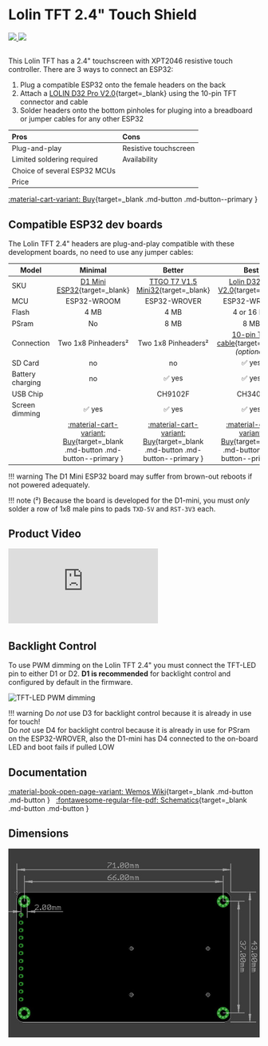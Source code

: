 # Lolin TFT 2.4" Touch Shield

<div class="row justify-content-center">
        <a href="../../assets/images/displays/lolin-tft-shield-front.jpg" data-toggle="lightbox" data-gallery="example-gallery" class="col-sm-6" data-title="TFT 2.4&quot; Touch Shield" data-footer="">
            <img src="../../assets/images/displays/lolin-tft-shield-front.jpg" class="img-fluid">
        </a>
        <a href="../../assets/images/displays/lolin-tft-shield-back.jpg" data-toggle="lightbox" data-gallery="example-gallery" class="col-sm-6" data-title="TFT 2.4&quot; Touch Shield" data-footer="">
            <img src="../../assets/images/displays/lolin-tft-shield-back.jpg" class="img-fluid">
        </a>
</div>

## 

This Lolin TFT has a 2.4" touchscreen with XPT2046 resistive touch controller.
There are 3 ways to connect an ESP32:

1. Plug a compatible ESP32 onto the female headers on the back
2. Attach a [LOLIN D32 Pro V2.0][3]{target=_blank} using the 10-pin TFT connector and cable
3. Solder headers onto the bottom pinholes for pluging into a breadboard or jumper cables for any other ESP32

| Pros                       | Cons
|:-----                      |:----
| Plug-and-play              | Resistive touchscreen
| Limited soldering required | Availability
| Choice of several ESP32 MCUs |
| Price |

[:material-cart-variant: Buy][4]{target=_blank .md-button .md-button--primary }


## Compatible ESP32 dev boards

The Lolin TFT 2.4" headers are plug-and-play compatible with these development boards, no need to use any jumper cables:

| Model                   | Minimal | Better | Best
|-------------------------|:-------:|:-------:|:--------:
| SKU                     | [D1 Mini ESP32][1]{target=_blank} | [TTGO T7 V1.5 Mini32][2]{target=_blank} | [Lolin D32 Pro V2.0][3]{target=_blank}
| MCU                     | ESP32-WROOM | ESP32-WROVER | ESP32-WROVER
| Flash                   | 4 MB    | 4 MB   | 4 or 16 MB
| PSram                   | No      | 8 MB    | 8 MB
| Connection              | Two 1x8 Pinheaders² | Two 1x8 Pinheaders² | [10-pin TFT cable][5]{target=_blank} *(optional)*
| SD Card                 | no | no | :white_check_mark: yes
| Battery charging        | no | :white_check_mark: yes | :white_check_mark: yes
| USB Chip                | | CH9102F | CH340C
| Screen dimming      | :white_check_mark: yes | :white_check_mark: yes | :white_check_mark: yes   
| | [:material-cart-variant: Buy][1]{target=_blank .md-button .md-button--primary } | [:material-cart-variant: Buy][2]{target=_blank .md-button .md-button--primary } | [:material-cart-variant: Buy][3]{target=_blank .md-button .md-button--primary }

!!! warning
    The D1 Mini ESP32 board may suffer from brown-out reboots if not powered adequately.

!!! note
    (²) Because the board is developed for the D1-mini, you must *only* solder a row of 1x8 male pins to pads `TXD-5V` and `RST-3V3` each.


## Product Video

<div class="embed-responsive embed-responsive-16by9" style="max-width:560px; margin:auto;">
    <iframe title="YouTube video player" src="https://www.youtube.com/embed/bNdo3G_vKTY?rel=0&controls=1" class="embed-responsive-item" frameborder="0" allow="accelerometer; clipboard-write; encrypted-media; gyroscope; picture-in-picture" allowfullscreen>
    </iframe>
</div>

## Backlight Control

To use PWM dimming on the Lolin TFT 2.4" you must connect the TFT-LED pin to either D1 or D2.
**D1 is recommended** for backlight control and configured by default in the firmware.

![TFT-LED PWM dimming](../assets/images/tft-led-pwm.png)

!!! warning
    Do *not* use D3 for backlight control because it is already in use for touch!</br>
    Do *not* use D4 for backlight control because it is already in use for PSram on the ESP32-WROVER,
    also the D1-mini has D4 connected to the on-board LED and boot fails if pulled LOW


## Documentation

[:material-book-open-page-variant: Wemos Wiki][6]{target=_blank .md-button .md-button } &nbsp;
[:fontawesome-regular-file-pdf: Schematics][7]{target=_blank .md-button .md-button }


## Dimensions

![PCB Dimensions](../assets/images/displays/lolin-24-tft-shield-dimensions.jpg)


[1]: https://www.aliexpress.com/item/32815530502.html
[2]: https://www.aliexpress.com/item/32977375539.html
[3]: https://www.aliexpress.com/item/32883116057.html
[4]: https://www.aliexpress.com/item/32919729730.html
[5]: https://www.aliexpress.com/item/32848833474.html
[6]: https://www.wemos.cc/en/latest/d1_mini_shield/tft_2_4.html
[7]: https://www.wemos.cc/en/latest/_static/files/sch_tft2.4_v1.0.0.pdf